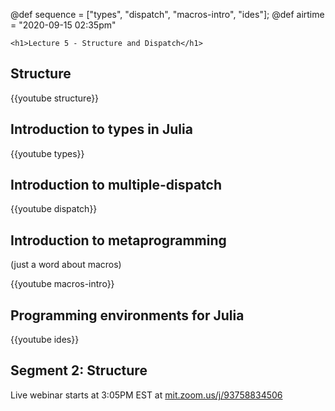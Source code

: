 @def sequence = ["types", "dispatch", "macros-intro", "ides"];
@def airtime = "2020-09-15 02:35pm"

~~~
<h1>Lecture 5 - Structure and Dispatch</h1>
~~~

## Structure

{{youtube structure}}

## Introduction to types in Julia

{{youtube types}}

## Introduction to multiple-dispatch

{{youtube dispatch}}

## Introduction to metaprogramming

(just a word about macros)

{{youtube macros-intro}}


## Programming environments for Julia

{{youtube ides}}

## Segment 2: Structure

Live webinar starts at 3:05PM EST at [mit.zoom.us/j/93758834506](https://mit.zoom.us/j/93758834506)
